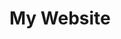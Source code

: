 # My Website
<!--- Website link [here](https://priyanshi-3008.github.io/) <br>
Tools used- HTML, CSS
